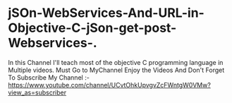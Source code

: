 # jSOn-WebServices-And-URL-in-Objective-C-jSon-get-post-Webservices-.
In this Channel I'll teach most of the objective C programming language in Multiple videos.  Must Go to MyChannel Enjoy the Videos And Don't Forget To Subscribe My Channel :- https://www.youtube.com/channel/UCvtOhkUpvgvZcFWntgW0VMw?view_as=subscriber
